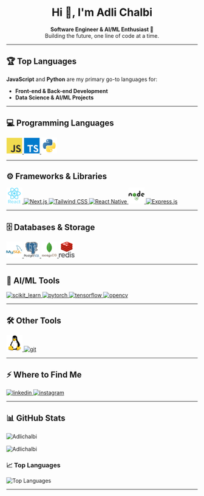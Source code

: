 <h1 align="center">Hi 👋, I'm Adli Chalbi</h1>
<p align="center">
  <strong>Software Engineer & AI/ML Enthusiast 🚀</strong><br/>
  Building the future, one line of code at a time.
</p>

---

## 🏆 Top Languages
**JavaScript** and **Python** are my primary go-to languages for:
- **Front-end & Back-end Development**
- **Data Science & AI/ML Projects**

---

## 💻 Programming Languages
<p>
  <a href="https://raw.githubusercontent.com/devicons/devicon/master/icons/javascript/javascript-original.svg" target="_blank">
    <img src="https://raw.githubusercontent.com/devicons/devicon/master/icons/javascript/javascript-original.svg" alt="javascript" width="42" height="42"/>
  </a>
  <a href="https://raw.githubusercontent.com/devicons/devicon/master/icons/typescript/typescript-original.svg" target="_blank">
    <img src="https://raw.githubusercontent.com/devicons/devicon/master/icons/typescript/typescript-original.svg" alt="typescript" width="42" height="42"/>
  </a>
  <a href="https://raw.githubusercontent.com/devicons/devicon/master/icons/python/python-original.svg" target="_blank">
    <img src="https://raw.githubusercontent.com/devicons/devicon/master/icons/python/python-original.svg" alt="python" width="42" height="42"/>
  </a>
</p>

---

<h2>⚙️ Frameworks & Libraries</h2>
<p>
  <!-- React -->
  <a href="https://reactjs.org" target="_blank">
    <img src="https://raw.githubusercontent.com/devicons/devicon/master/icons/react/react-original-wordmark.svg" alt="React" width="42" height="42"/>
  </a>
  
  <!-- Next.js (Updated Logo) -->
  <a href="https://nextjs.org" target="_blank">
    <img src="https://www.vectorlogo.zone/logos/nextjs/nextjs-icon.svg" alt="Next.js" width="42" height="42"/>
  </a>
  
  <!-- Tailwind CSS -->
  <a href="https://tailwindcss.com" target="_blank">
    <img src="https://www.vectorlogo.zone/logos/tailwindcss/tailwindcss-icon.svg" alt="Tailwind CSS" width="42" height="42"/>
  </a>
  
  <!-- React Native -->
  <a href="https://reactnative.dev" target="_blank">
    <img src="https://reactnative.dev/img/header_logo.svg" alt="React Native" width="42" height="42"/>
  </a>
  
  <!-- Node.js -->
  <a href="https://nodejs.org" target="_blank">
    <img src="https://raw.githubusercontent.com/devicons/devicon/master/icons/nodejs/nodejs-original-wordmark.svg" alt="Node.js" width="42" height="42"/>
  </a>
  
  <!-- Express.js (Updated Logo) -->
  <a href="https://expressjs.com" target="_blank">
    <img src="https://www.vectorlogo.zone/logos/expressjs/expressjs-icon.svg" alt="Express.js" width="42" height="42"/>
  </a>
</p>


---

## 🗄️ Databases & Storage
<p>
  <a href="https://raw.githubusercontent.com/devicons/devicon/master/icons/mysql/mysql-original-wordmark.svg" target="_blank">
    <img src="https://raw.githubusercontent.com/devicons/devicon/master/icons/mysql/mysql-original-wordmark.svg" alt="mysql" width="42" height="42"/>
  </a>
  <a href="https://raw.githubusercontent.com/devicons/devicon/master/icons/postgresql/postgresql-original-wordmark.svg" target="_blank">
    <img src="https://raw.githubusercontent.com/devicons/devicon/master/icons/postgresql/postgresql-original-wordmark.svg" alt="postgresql" width="42" height="42"/>
  </a>
  <a href="https://raw.githubusercontent.com/devicons/devicon/master/icons/mongodb/mongodb-original-wordmark.svg" target="_blank">
    <img src="https://raw.githubusercontent.com/devicons/devicon/master/icons/mongodb/mongodb-original-wordmark.svg" alt="mongodb" width="42" height="42"/>
  </a>
  <a href="https://raw.githubusercontent.com/devicons/devicon/master/icons/redis/redis-original-wordmark.svg" target="_blank">
    <img src="https://raw.githubusercontent.com/devicons/devicon/master/icons/redis/redis-original-wordmark.svg" alt="redis" width="42" height="42"/>
  </a>
</p>

---

## 🤖 AI/ML Tools
<p>
  <a href="https://upload.wikimedia.org/wikipedia/commons/0/05/Scikit_learn_logo_small.svg" target="_blank">
    <img src="https://upload.wikimedia.org/wikipedia/commons/0/05/Scikit_learn_logo_small.svg" alt="scikit_learn" width="42" height="42"/>
  </a>
  <a href="https://www.vectorlogo.zone/logos/pytorch/pytorch-icon.svg" target="_blank">
    <img src="https://www.vectorlogo.zone/logos/pytorch/pytorch-icon.svg" alt="pytorch" width="42" height="42"/>
  </a>
  <a href="https://www.vectorlogo.zone/logos/tensorflow/tensorflow-icon.svg" target="_blank">
    <img src="https://www.vectorlogo.zone/logos/tensorflow/tensorflow-icon.svg" alt="tensorflow" width="42" height="42"/>
  </a>
  <a href="https://www.vectorlogo.zone/logos/opencv/opencv-icon.svg" target="_blank">
    <img src="https://www.vectorlogo.zone/logos/opencv/opencv-icon.svg" alt="opencv" width="42" height="42"/>
  </a>
</p>

---

## 🛠️ Other Tools
<p>
  <a href="https://raw.githubusercontent.com/devicons/devicon/master/icons/linux/linux-original.svg" target="_blank">
    <img src="https://raw.githubusercontent.com/devicons/devicon/master/icons/linux/linux-original.svg" alt="linux" width="42" height="42"/>
  </a>
  <a href="https://www.vectorlogo.zone/logos/git-scm/git-scm-icon.svg" target="_blank">
    <img src="https://www.vectorlogo.zone/logos/git-scm/git-scm-icon.svg" alt="git" width="42" height="42"/>
  </a>
</p>

---

## ⚡️ Where to Find Me
<p>
  <a href="https://www.linkedin.com/in/adlichalbi" target="_blank">
    <img src="https://img.shields.io/badge/LinkedIn-0a77b6?style=for-the-badge&logo=linkedin&logoColor=white" alt="linkedin"/>
  </a>
  <a href="https://www.instagram.com/adli.chalbi" target="_blank">
    <img src="https://img.shields.io/badge/Instagram-E4405F?style=for-the-badge&logo=instagram&logoColor=white" alt="instagram"/>
  </a>
</p>

---

## 📊 GitHub Stats
<p>
  <img align="center" src="https://github-readme-stats.vercel.app/api?username=Adlichalbi&show_icons=true&locale=en" alt="Adlichalbi" />
</p>
<p>
  <img align="center" src="https://github-readme-streak-stats.herokuapp.com/?user=Adlichalbi" alt="Adlichalbi" />
</p>

### 📈 Top Languages
<p>
  <img src="https://github-readme-stats.vercel.app/api/top-langs?username=Adlichalbi&layout=compact" alt="Top Languages" />
</p>

---


